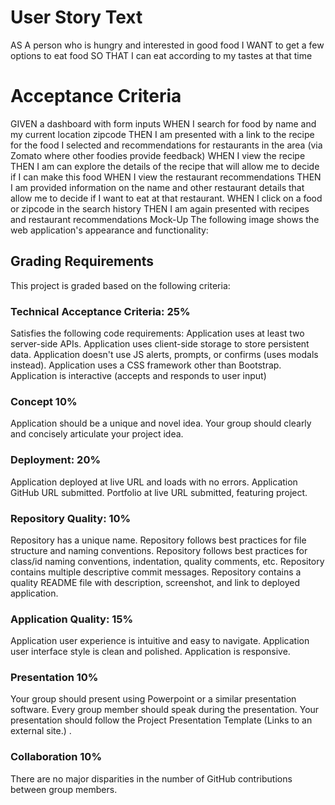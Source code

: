 # User Story Text
AS A person who is hungry and interested in good food
I WANT to get a few options to eat food
SO THAT I can eat according to my tastes at that time
# Acceptance Criteria
GIVEN a dashboard with form inputs
WHEN I search for food by name and my current location zipcode
THEN I am presented with a link to the recipe for the food I selected and recommendations for restaurants in the area (via Zomato where other foodies provide feedback) 
WHEN I view the recipe
THEN I am can explore the details of the recipe that will allow me to decide if I can make this food 
WHEN I view the restaurant recommendations
THEN I am provided information on the name and other restaurant details that allow me to decide if I want to eat at that restaurant.
WHEN I click on a food or zipcode in the search history
THEN I am again presented with recipes and restaurant recommendations
Mock-Up
The following image shows the web application's appearance and functionality:


## Grading Requirements
This project is graded based on the following criteria:
### Technical Acceptance Criteria: 25%
Satisfies the following code requirements:
Application uses at least two server-side APIs.
Application uses client-side storage to store persistent data.
Application doesn't use JS alerts, prompts, or confirms (uses modals instead).
Application uses a CSS framework other than Bootstrap.
Application is interactive (accepts and responds to user input)
### Concept 10%
Application should be a unique and novel idea.
Your group should clearly and concisely articulate your project idea.
### Deployment: 20%
Application deployed at live URL and loads with no errors.
Application GitHub URL submitted.
Portfolio at live URL submitted, featuring project.
### Repository Quality: 10%
Repository has a unique name.
Repository follows best practices for file structure and naming conventions.
Repository follows best practices for class/id naming conventions, indentation, quality comments, etc.
Repository contains multiple descriptive commit messages.
Repository contains a quality README file with description, screenshot, and link to deployed application.
### Application Quality: 15%
Application user experience is intuitive and easy to navigate.
Application user interface style is clean and polished.
Application is responsive.
### Presentation 10%
Your group should present using Powerpoint or a similar presentation software.
Every group member should speak during the presentation.
Your presentation should follow the Project Presentation Template
 (Links to an external site.)
.
### Collaboration 10%
There are no major disparities in the number of GitHub contributions between group members.

